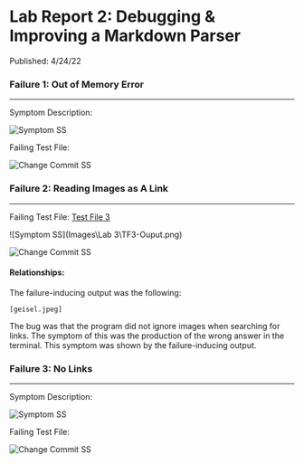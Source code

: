 # Lab Report 2: Debugging & Improving a Markdown Parser 
Published: 4/24/22  

### Failure 1: Out of Memory Error
***

Symptom Description:  

![Symptom SS]()  

Failing Test File: []()  

![Change Commit SS]()  

### Failure 2: Reading Images as A Link
***

Failing Test File: [Test File 3](https://github.com/trinityxortiz/markdown-parser/blob/e93fdc1154d0d3348d5ccb5099b7c23f321e8e80/Testing/test-file-3.md) 

![Symptom SS](Images\Lab 3\TF3-Ouput.png)

![Change Commit SS]()  

#### Relationships:
The failure-inducing output was the following:
```
[geisel.jpeg]
```

The bug was that the program did not ignore images when searching for links. The symptom of this was the production of the wrong answer in the terminal. This symptom was shown by the failure-inducing output.

### Failure 3: No Links
***

Symptom Description:

![Symptom SS]()  

Failing Test File: []()  

![Change Commit SS]()     


